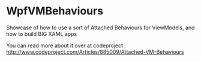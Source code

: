 # WpfVMBehaviours
Showcase of how to use a sort of Attached Behaviours for ViewModels, and how to build BIG XAML apps

You can read more about it over at codeproject : http://www.codeproject.com/Articles/885009/Attached-VM-Behaviours
